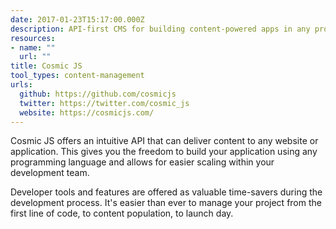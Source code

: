 ```yaml
---
date: 2017-01-23T15:17:00.000Z
description: API-first CMS for building content-powered apps in any programming language.
resources:
- name: ""
  url: ""
title: Cosmic JS
tool_types: content-management
urls:
  github: https://github.com/cosmicjs
  twitter: https://twitter.com/cosmic_js
  website: https://cosmicjs.com/
---
```


Cosmic JS offers an intuitive API that can deliver content to any website or application. This gives you the freedom to build your application using any programming language and allows for easier scaling within your development team.

Developer tools and features are offered as valuable time-savers during the development process. It's easier than ever to manage your project from the first line of code, to content population, to launch day.
